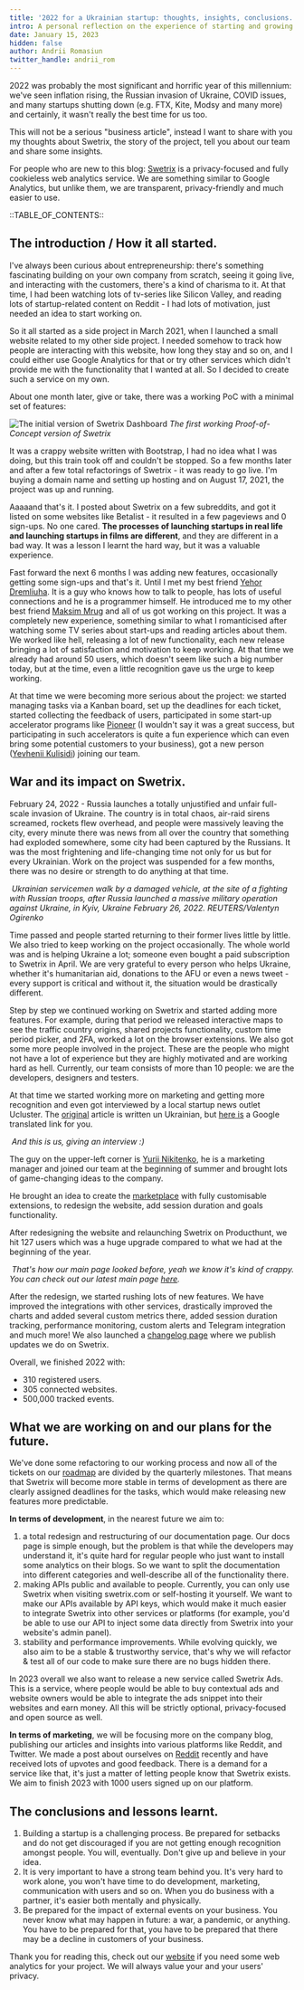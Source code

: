 ```yaml
---
title: '2022 for a Ukrainian startup: thoughts, insights, conclusions.'
intro: A personal reflection on the experience of starting and growing a startup in Ukraine in 2022.
date: January 15, 2023
hidden: false
author: Andrii Romasiun
twitter_handle: andrii_rom
---
```


2022 was probably the most significant and horrific year of this millennium: we've seen inflation rising, the Russian invasion of Ukraine, COVID issues, and many startups shutting down (e.g. FTX, Kite, Modsy and many more) and certainly, it wasn't really the best time for us too.
<br />

This will not be a serious "business article", instead I want to share with you my thoughts about Swetrix, the story of the project, tell you about our team and share some insights.
<br />

For people who are new to this blog: <a href="https://swetrix.com" target="_blank" rel="noreferrer noopener">Swetrix</a> is a privacy-focused and fully cookieless web analytics service. We are something similar to Google Analytics, but unlike them, we are transparent, privacy-friendly and much easier to use.

::TABLE_OF_CONTENTS::

## The introduction / How it all started.

I've always been curious about entrepreneurship: there's something fascinating building on your own company from scratch, seeing it going live, and interacting with the customers, there's a kind of charisma to it. At that time, I had been watching lots of tv-series like Silicon Valley, and reading lots of startup-related content on Reddit - I had lots of motivation, just needed an idea to start working on.
<br />

So it all started as a side project in March 2021, when I launched a small website related to my other side project. I needed somehow to track how people are interacting with this website, how long they stay and so on, and I could either use Google Analytics for that or try other services which didn't provide me with the functionality that I wanted at all. So I decided to create such a service on my own.
<br />

About one month later, give or take, there was a working PoC with a minimal set of features:

<img src="https://i.imgur.com/cbaer4u.png" alt="The initial version of Swetrix Dashboard" title="The initial version of Swetrix Dashboard" />
<i>The first working Proof-of-Concept version of Swetrix</i>
<br />

It was a crappy website written with Bootstrap, I had no idea what I was doing, but this train took off and couldn't be stopped. So a few months later and after a few total refactorings of Swetrix - it was ready to go live. I'm buying a domain name and setting up hosting and on August 17, 2021, the project was up and running.
<br />

Aaaaand that's it. I posted about Swetrix on a few subreddits, and got it listed on some websites like Betalist - it resulted in a few pageviews and 0 sign-ups. No one cared. <b>The processes of launching startups in real life and launching startups in films are different</b>, and they are different in a bad way. It was a lesson I learnt the hard way, but it was a valuable experience.
<br />

Fast forward the next 6 months I was adding new features, occasionally getting some sign-ups and that's it. Until I met my best friend <a href="https://www.linkedin.com/in/yehor-dremliuha-0b6161212/" target="_blank" rel="noreferrer noopener">Yehor Dremliuha</a>. It is a guy who knows how to talk to people, has lots of useful connections and he is a programmer himself. He introduced me to my other best friend <a href="https://www.linkedin.com/in/maksim-mrug-047b52235/" target="_blank" rel="noreferrer noopener">Maksim Mrug</a> and all of us got working on this project. It was a completely new experience, something similar to what I romanticised after watching some TV series about start-ups and reading articles about them. We worked like hell, releasing a lot of new functionality, each new release bringing a lot of satisfaction and motivation to keep working. At that time we already had around 50 users, which doesn't seem like such a big number today, but at the time, even a little recognition gave us the urge to keep working.
<br />

At that time we were becoming more serious about the project: we started managing tasks via a Kanban board, set up the deadlines for each ticket, started collecting the feedback of users, participated in some start-up accelerator programs like <a href="https://pioneer.app" target="_blank" rel="noreferrer noopener">Pioneer</a> (I wouldn't say it was a great success, but participating in such accelerators is quite a fun experience which can even bring some potential customers to your business), got a new person (<a href="https://github.com/yevheniikulisidi" target="_blank" rel="noreferrer noopener">Yevhenii Kulisidi</a>) joining our team.

## War and its impact on Swetrix.

February 24, 2022 - Russia launches a totally unjustified and unfair full-scale invasion of Ukraine. The country is in total chaos, air-raid sirens screamed, rockets flew overhead, and people were massively leaving the city, every minute there was news from all over the country that something had exploded somewhere, some city had been captured by the Russians. It was the most frightening and life-changing time not only for us but for every Ukrainian. Work on the project was suspended for a few months, there was no desire or strength to do anything at that time.
<br />

<img src="https://i.imgur.com/wqVvJYZ.jpg" alt="" title="Ukrainian servicemen walk by a damaged vehicle, at the site of a fighting with Russian troops, after Russia launched a massive military operation against Ukraine, in Kyiv, Ukraine February 26, 2022. REUTERS/Valentyn Ogirenko" />
<i>Ukrainian servicemen walk by a damaged vehicle, at the site of a fighting with Russian troops, after Russia launched a massive military operation against Ukraine, in Kyiv, Ukraine February 26, 2022. REUTERS/Valentyn Ogirenko</i>
<br />

Time passed and people started returning to their former lives little by little. We also tried to keep working on the project occasionally. The whole world was and is helping Ukraine a lot; someone even bought a paid subscription to Swetrix in April. We are very grateful to every person who helps Ukraine, whether it's humanitarian aid, donations to the AFU or even a news tweet - every support is critical and without it, the situation would be drastically different.
<br />

Step by step we continued working on Swetrix and started adding more features. For example, during that period we released interactive maps to see the traffic country origins, shared projects functionality, custom time period picker, and 2FA, worked a lot on the browser extensions. We also got some more people involved in the project. These are the people who might not have a lot of experience but they are highly motivated and are working hard as hell. Currently, our team consists of more than 10 people: we are the developers, designers and testers.
<br />

At that time we started working more on marketing and getting more recognition and even got interviewed by a local startup news outlet Ucluster. The <a href="https://ucluster.org/blog/2022/07/swetrix-zamistj-google-analytics-bez-trekingu-ta-cookies/" target="_blank" rel="noreferrer noopener">original</a> article is written un Ukrainian, but <a href="https://ucluster-org.translate.goog/blog/2022/07/swetrix-zamistj-google-analytics-bez-trekingu-ta-cookies/?_x_tr_sl=uk&_x_tr_tl=en&_x_tr_hl=en-US&_x_tr_pto=wapp" target="_blank" rel="noreferrer noopener">here is</a> a Google translated link for you.
<br />

<img src="https://i.imgur.com/h5fk6Pi.png" alt="" title="And this is us, giving an interview" />
<i>And this is us, giving an interview :)</i>
<br />

The guy on the upper-left corner is <a href="https://www.linkedin.com/in/yehor-dremliuha-0b6161212/" target="_blank" rel="noreferrer noopener">Yurii Nikitenko</a>, he is a marketing manager and joined our team at the beginning of summer and brought lots of game-changing ideas to the company.
<br />

He brought an idea to create the <a href="https://marketplace.swetrix.com" target="_blank" rel="noreferrer noopener">marketplace</a> with fully customisable extensions, to redesign the website, add session duration and goals functionality.
<br />

After redesigning the website and relaunching Swetrix on Producthunt, we hit 127 users which was a huge upgrade compared to what we had at the beginning of the year.
<br />

<img src="https://i.imgur.com/R8FTlDe.png" alt="" title="Swetrix old main page" />
<i>That's how our main page looked before, yeah we know it's kind of crappy. You can check out our latest main page <a href="https://swetrix.com" target="_blank" rel="noreferrer noopener">here</a>.</i>
<br />

After the redesign, we started rushing lots of new features. We have improved the integrations with other services, drastically improved the charts and added several custom metrics there, added session duration tracking, performance monitoring, custom alerts and Telegram integration and much more! We also launched a <a href="https://swetrix.com/changelog" target="_blank" rel="noreferrer noopener">changelog page</a> where we publish updates we do on Swetrix.
<br />

Overall, we finished 2022 with:

- 310 registered users.
- 305 connected websites.
- 500,000 tracked events.

## What we are working on and our plans for the future.

We've done some refactoring to our working process and now all of the tickets on our <a href="https://github.com/orgs/Swetrix/projects/2" target="_blank" rel="noreferrer noopener">roadmap</a> are divided by the quarterly milestones. That means that Swetrix will become more stable in terms of development as there are clearly assigned deadlines for the tasks, which would make releasing new features more predictable.
<br />

<b>In terms of development</b>, in the nearest future we aim to:

<ol>
  <li>
    a total redesign and restructuring of our documentation page. Our docs page is simple enough, but the problem is that while the developers may understand it, it's quite hard for regular people who just want to install some analytics on their blogs. So we want to split the documentation into different categories and well-describe all of the functionality there.
  </li>
  <li>
    making APIs public and available to people. Currently, you can only use Swetrix when visiting swetrix.com or self-hosting it yourself. We want to make our APIs available by API keys, which would make it much easier to integrate Swetrix into other services or platforms (for example, you'd be able to use our API to inject some data directly from Swetrix into your website's admin panel).
  </li>
  <li>
    stability and performance improvements. While evolving quickly, we also aim to be a stable & trustworthy service, that's why we will refactor & test all of our code to make sure there are no bugs hidden there.
  </li>
</ol>

In 2023 overall we also want to release a new service called Swetrix Ads. This is a service, where people would be able to buy contextual ads and website owners would be able to integrate the ads snippet into their websites and earn money. All this will be strictly optional, privacy-focused and open source as well.
<br />

<b>In terms of marketing</b>, we will be focusing more on the company blog, publishing our articles and insights into various platforms like Reddit, and Twitter. We made a post about ourselves on <a href="https://www.reddit.com/r/degoogle/comments/105xt4a/privacy_focused_cookieless_and_opensource_google/" target="_blank" rel="noreferrer noopener">Reddit</a> recently and have received lots of upvotes and good feedback. There is a demand for a service like that, it's just a matter of letting people know that Swetrix exists.
We aim to finish 2023 with 1000 users signed up on our platform.

## The conclusions and lessons learnt.

<ol>
  <li>
    Building a startup is a challenging process. Be prepared for setbacks and do not get discouraged if you are not getting enough recognition amongst people. You will, eventually. Don't give up and believe in your idea.
  </li>
  <li>
    It is very important to have a strong team behind you. It's very hard to work alone, you won't have time to do development, marketing, communication with users and so on. When you do business with a partner, it's easier both mentally and physically.
  </li>
  <li>
    Be prepared for the impact of external events on your business. You never know what may happen in future: a war, a pandemic, or anything. You have to be prepared for that, you have to be prepared that there may be a decline in customers of your business.
  </li>
</ol>

Thank you for reading this, check out our <a href="https://swetrix.com" target="_blank" rel="noreferrer noopener">website</a> if you need some web analytics for your project. We will always value your and your users' privacy.
